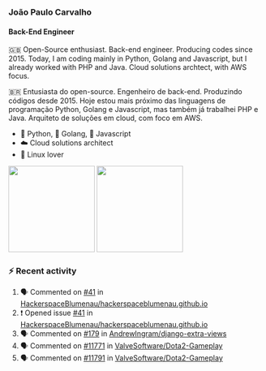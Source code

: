 ### João Paulo Carvalho
#### Back-End Engineer

🇬🇧 Open-Source enthusiast. Back-end engineer. Producing codes since 2015. Today, I am coding mainly in Python, Golang and Javascript, but I already worked with PHP and Java. Cloud solutions archtect, with AWS focus.

🇧🇷 Entusiasta do open-source. Engenheiro de back-end. Produzindo códigos desde 2015. Hoje estou mais próximo das linguagens de programação Python, Golang e Javascript, mas também já trabalhei PHP e Java. Arquiteto de soluções em cloud, com foco em AWS.
 
- 🐍 Python, 🐹 Golang, 🍺 Javascript
- ☁️ Cloud solutions architect
- 🐧 Linux lover

<span>
   <img height="170vw" src="https://github-readme-stats.vercel.app/api?username=jjpaulo2&count_private=true&show_icons=true&theme=dark&&include_all_commits=true"/>
   <img height="170vw" src="https://github-readme-stats-eight-theta.vercel.app/api/top-langs/?username=jjpaulo2&hide=html,css,javascript&layout=compact&langs_count=8&theme=dark"/>
</span>


### ⚡ Recent activity

<!--START_SECTION:activity-->
1. 🗣 Commented on [#41](https://github.com/HackerspaceBlumenau/hackerspaceblumenau.github.io/issues/41#issuecomment-1728625556) in [HackerspaceBlumenau/hackerspaceblumenau.github.io](https://github.com/HackerspaceBlumenau/hackerspaceblumenau.github.io)
2. ❗ Opened issue [#41](https://github.com/HackerspaceBlumenau/hackerspaceblumenau.github.io/issues/41) in [HackerspaceBlumenau/hackerspaceblumenau.github.io](https://github.com/HackerspaceBlumenau/hackerspaceblumenau.github.io)
3. 🗣 Commented on [#179](https://github.com/AndrewIngram/django-extra-views/issues/179#issuecomment-1726815468) in [AndrewIngram/django-extra-views](https://github.com/AndrewIngram/django-extra-views)
4. 🗣 Commented on [#11771](https://github.com/ValveSoftware/Dota2-Gameplay/issues/11771#issuecomment-1712978687) in [ValveSoftware/Dota2-Gameplay](https://github.com/ValveSoftware/Dota2-Gameplay)
5. 🗣 Commented on [#11791](https://github.com/ValveSoftware/Dota2-Gameplay/issues/11791#issuecomment-1712978157) in [ValveSoftware/Dota2-Gameplay](https://github.com/ValveSoftware/Dota2-Gameplay)
<!--END_SECTION:activity-->
